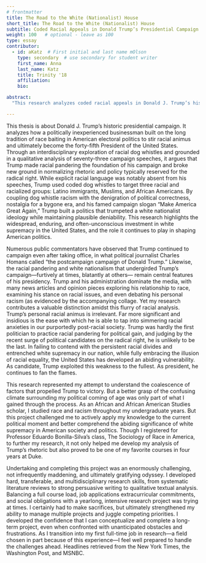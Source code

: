 ```yaml
---
# frontmatter
title: The Road to the White (Nationalist) House
short_title: The Road to the White (Nationalist) House
subtitle: Coded Racial Appeals in Donald Trump’s Presidential Campaign
weight: 100   # optional - leave as 100
type: essay
contributor:
  - id: aKatz  # First initial and last name mOlson
    type: secondary  # use secondary for student writer
    first_name: Anna  
    last_name: Katz
    title: Trinity '18
    affiliation: 
    bio: 

abstract:
  "This research analyzes coded racial appeals in Donald J. Trump’s historic presidential campaign. Through an interdisciplinary exploration of racial dog whistles and grounded in a qualitative analysis of seventy-three campaign speeches, it aims to show how Trump made racial pandering the foundation of his campaign and broke new ground in normalizing rhetoric and policy typically reserved for the radical right. Building on the long tradition of race baiting in American electoral politics, Trump strategically stirred racial animus with coded appeals targeting three racial or racialized groups: Latino immigrants, Muslims, and African Americans. He criminalized Latino immigrants as rapists, murderers, and drug dealers; he justified Islamophobia under the guise of national security; and he manipulated anti-black racism through the abiding dog whistle frames of “law and order” and manipulative welfare recipients. Drawing on a variety of rhetorical strategies from defiant political incorrectness to nostalgia for former American “greatness,” Trump couched his strategic racism within a post-racial façade, enabling him and his supporters to espouse white nationalist ideology while denying personal racism. Through examining Trump’s coded racial appeals and their effectiveness, this research highlights the widespread, enduring and often unconscious investment in white supremacy in the United States, and the role it continues to play in shaping American politics."

---
```


This thesis is about Donald J. Trump’s historic presidential campaign. It analyzes how a politically inexperienced businessman built on the long tradition of race baiting in American electoral politics to stir racial animus and ultimately become the forty-fifth President of the United States. Through an interdisciplinary exploration of racial dog
whistles and grounded in a qualitative analysis of seventy-three campaign speeches, it argues that Trump made racial pandering the foundation of his campaign and broke new ground in normalizing rhetoric and policy typically reserved for the radical right. While
explicit racial language was notably absent from his speeches, Trump used coded dog whistles to target three racial and racialized groups: Latino immigrants, Muslims, and African Americans. By coupling dog whistle racism with the denigration of political correctness, nostalgia for a bygone era, and his famed campaign slogan “Make America Great Again,” Trump built a politics that trumpeted a white nationalist ideology while maintaining plausible deniability. This research highlights the widespread, enduring, and often-unconscious investment in white supremacy in the United States, and the role it continues to play in shaping American politics. 

Numerous public commentators have observed that Trump continued to campaign even after taking office, in what political journalist Charles Homans called “the postcampaign campaign of Donald Trump.” Likewise, the racial pandering and white nationalism that undergirded Trump’s campaign—furtively at times, blatantly at others— remain central features of his presidency. Trump and his administration dominate the media, with many news articles and opinion pieces exploring his relationship to race, examining his stance on racial issues, and even debating his personal racism (as evidenced by the accompanying collage. Yet my research contributes a valuable distinction amidst this flurry of racial analysis. Trump’s personal racial animus is irrelevant. Far more significant and insidious is the ease with which he is able to tap into simmering racial anxieties in our purportedly post-racial society. Trump was hardly the first politician to practice racial pandering for political gain, and judging by the recent surge of political candidates on the radical right, he is unlikely to be the last. In failing to contend with the persistent racial divides and entrenched white supremacy in our nation, while fully embracing the illusion of racial equality, the United States has developed an abiding vulnerability. As candidate, Trump exploited this weakness to the fullest. As president, he continues to fan the flames.

This research represented my attempt to understand the coalescence of factors that propelled Trump to victory. But a better grasp of the confusing climate surrounding my political coming of age was only part of what I gained through the process. As an African and African American Studies scholar, I studied race and racism throughout my undergraduate years. But this project challenged me to actively apply my knowledge to the current political moment and better comprehend the abiding significance of white supremacy in American society and politics. Though I registered for Professor Eduardo Bonilla-Silva’s class, The Sociology of Race in America, to further my research, it not
only helped me develop my analysis of Trump’s rhetoric but also proved to be one of my favorite courses in four years at Duke. 

Undertaking and completing this project was an enormously challenging, not infrequently maddening, and ultimately gratifying odyssey. I developed hard, transferable, and multidisciplinary research skills, from systematic literature reviews to strong persuasive writing to qualitative textual analysis. Balancing a full course load, job applications extracurricular commitments, and social obligations with a yearlong, intensive research project was trying at times. I certainly had to make sacrifices, but ultimately strengthened my ability to manage multiple projects and juggle competing priorities. I developed the confidence that I can conceptualize and complete a long-term project, even when confronted with unanticipated obstacles and frustrations. As I transition into my first full-time job in research—a field chosen in part because of this experience—I feel well prepared to handle the challenges ahead. Headlines retrieved from the New York Times, the Washington Post, and MSNBC.


